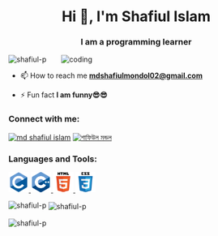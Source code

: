 <h1 align="center">Hi 👋, I'm Shafiul Islam</h1>
<h3 align="center">I am a programming learner</h3>

<img align="right" alt="coding" width="400" src="https://raw.githubusercontent.com/saadeghi/saadeghi/master/dino.gif">

<p align="left"> <img src="https://komarev.com/ghpvc/?username=shafiul-p&label=Profile%20views&color=0e75b6&style=flat" alt="shafiul-p" /> </p>

- 📫 How to reach me **mdshafiulmondol02@gmail.com**

- ⚡ Fun fact **I am funny😎😎**

<h3 align="left">Connect with me:</h3>
<p align="left">
<a href="https://linkedin.com/in/md shafiul islam" target="blank"><img align="center" src="https://raw.githubusercontent.com/rahuldkjain/github-profile-readme-generator/master/src/images/icons/Social/linked-in-alt.svg" alt="md shafiul islam" height="30" width="40" /></a>
<a href="https://fb.com/শাফিউল মন্ডল" target="blank"><img align="center" src="https://raw.githubusercontent.com/rahuldkjain/github-profile-readme-generator/master/src/images/icons/Social/facebook.svg" alt="শাফিউল মন্ডল" height="30" width="40" /></a>
</p>

<h3 align="left">Languages and Tools:</h3>
<p align="left">
  <a href="https://www.cprogramming.com/" target="_blank" rel="noreferrer">
    <img src="https://raw.githubusercontent.com/devicons/devicon/master/icons/c/c-original.svg" alt="c" width="40" height="40" />
  </a> 
  <a href="https://www.w3schools.com/cpp/" target="_blank" rel="noreferrer">
    <img src="https://raw.githubusercontent.com/devicons/devicon/master/icons/cplusplus/cplusplus-original.svg" alt="cplusplus" width="40" height="40" />
  </a>
  <a href="https://developer.mozilla.org/en-US/docs/Web/HTML" target="_blank" rel="noreferrer">
    <img src="https://raw.githubusercontent.com/devicons/devicon/master/icons/html5/html5-original-wordmark.svg" alt="html5" width="40" height="40" />
  </a> 
  <a href="https://developer.mozilla.org/en-US/docs/Web/CSS" target="_blank" rel="noreferrer">
    <img src="https://raw.githubusercontent.com/devicons/devicon/master/icons/css3/css3-original-wordmark.svg" alt="css3" width="40" height="40" />
  </a> 
</p>

<p><img align="left" src="https://github-readme-stats.vercel.app/api/top-langs?username=shafiul-p&show_icons=true&locale=en&layout=compact" alt="shafiul-p" /></p>

<p>&nbsp;<img align="center" src="https://github-readme-stats.vercel.app/api?username=shafiul-p&show_icons=true&locale=en" alt="shafiul-p" /></p>

<p><img align="center" src="https://github-readme-streak-stats.herokuapp.com/?user=shafiul-p&" alt="shafiul-p" /></p>
